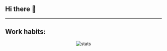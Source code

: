 ## Hi there 👋

<!--
**JSDaleman/JSDaleman** is a ✨ _special_ ✨ repository because its `README.md` (this file) appears on your GitHub profile.

Here are some ideas to get you started:

- 🔭 I’m currently working on ...
- 🌱 I’m currently learning ...
- 👯 I’m looking to collaborate on ...
- 🤔 I’m looking for help with ...
- 💬 Ask me about ...
- 📫 How to reach me: ...
- 😄 Pronouns: ...
- ⚡ Fun fact: ...
-->

___
## Work habits:
<p align = "center">
 <img src = "https://github-readme-stats.vercel.app/api/top-langs/?username=JSDaleman&hide=javascript,HTML,CSS&layout=compact&theme=tokyonight" alt="stats" />
<!--
<br/>
 <img src = "https://github-readme-stats.vercel.app/api?username=JSDaleman&show_icons=true&theme" alt="Sebastian Github Stats" />
-->

<p />